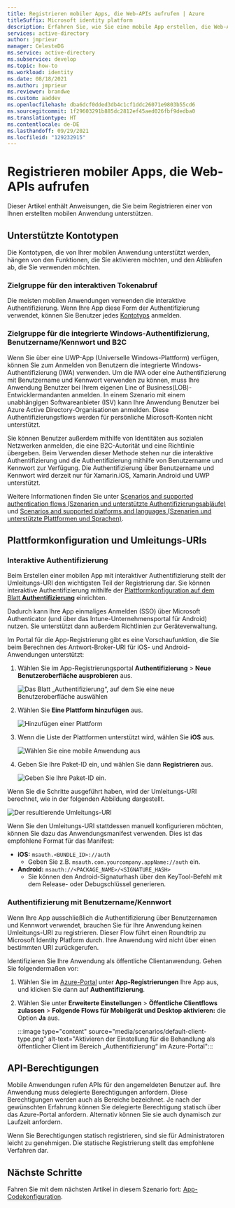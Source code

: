 ```yaml
---
title: Registrieren mobiler Apps, die Web-APIs aufrufen | Azure
titleSuffix: Microsoft identity platform
description: Erfahren Sie, wie Sie eine mobile App erstellen, die Web-APIs aufruft (Registrierung der App).
services: active-directory
author: jmprieur
manager: CelesteDG
ms.service: active-directory
ms.subservice: develop
ms.topic: how-to
ms.workload: identity
ms.date: 08/18/2021
ms.author: jmprieur
ms.reviewer: brandwe
ms.custom: aaddev
ms.openlocfilehash: dba6dcf0dded3db4c1cf1ddc26071e9803b55cd6
ms.sourcegitcommit: 1f29603291b885dc2812ef45aed026fbf9dedba0
ms.translationtype: HT
ms.contentlocale: de-DE
ms.lasthandoff: 09/29/2021
ms.locfileid: "129232915"
---
```

# <a name="register-mobile-apps-that-call-web-apis"></a>Registrieren mobiler Apps, die Web-APIs aufrufen

Dieser Artikel enthält Anweisungen, die Sie beim Registrieren einer von Ihnen erstellten mobilen Anwendung unterstützen.

## <a name="supported-account-types"></a>Unterstützte Kontotypen

Die Kontotypen, die von Ihrer mobilen Anwendung unterstützt werden, hängen von den Funktionen, die Sie aktivieren möchten, und den Abläufen ab, die Sie verwenden möchten.

### <a name="audience-for-interactive-token-acquisition"></a>Zielgruppe für den interaktiven Tokenabruf

Die meisten mobilen Anwendungen verwenden die interaktive Authentifizierung. Wenn Ihre App diese Form der Authentifizierung verwendet, können Sie Benutzer jedes [Kontotyps](quickstart-register-app.md) anmelden.

### <a name="audience-for-integrated-windows-authentication-username-password-and-b2c"></a>Zielgruppe für die integrierte Windows-Authentifizierung, Benutzername/Kennwort und B2C

Wenn Sie über eine UWP-App (Universelle Windows-Plattform) verfügen, können Sie zum Anmelden von Benutzern die integrierte Windows-Authentifizierung (IWA) verwenden. Um die IWA oder eine Authentifizierung mit Benutzername und Kennwort verwenden zu können, muss Ihre Anwendung Benutzer bei Ihrem eigenen Line of Business(LOB)-Entwicklermandanten anmelden. In einem Szenario mit einem unabhängigen Softwareanbieter (ISV) kann Ihre Anwendung Benutzer bei Azure Active Directory-Organisationen anmelden. Diese Authentifizierungsflows werden für persönliche Microsoft-Konten nicht unterstützt.

Sie können Benutzer außerdem mithilfe von Identitäten aus sozialen Netzwerken anmelden, die eine B2C-Autorität und eine Richtlinie übergeben. Beim Verwenden dieser Methode stehen nur die interaktive Authentifizierung und die Authentifizierung mithilfe von Benutzername und Kennwort zur Verfügung. Die Authentifizierung über Benutzername und Kennwort wird derzeit nur für Xamarin.iOS, Xamarin.Android und UWP unterstützt.

Weitere Informationen finden Sie unter [Scenarios and supported authentication flows (Szenarien und unterstützte Authentifizierungsabläufe)](authentication-flows-app-scenarios.md#scenarios-and-supported-authentication-flows) und [Scenarios and supported platforms and languages (Szenarien und unterstützte Plattformen und Sprachen)](authentication-flows-app-scenarios.md#scenarios-and-supported-platforms-and-languages).

## <a name="platform-configuration-and-redirect-uris"></a>Plattformkonfiguration und Umleitungs-URIs

### <a name="interactive-authentication"></a>Interaktive Authentifizierung

Beim Erstellen einer mobilen App mit interaktiver Authentifizierung stellt der Umleitungs-URI den wichtigsten Teil der Registrierung dar. Sie können interaktive Authentifizierung mithilfe der [Plattformkonfiguration auf dem Blatt **Authentifizierung**](https://aka.ms/MobileAppReg) einrichten.

Dadurch kann Ihre App einmaliges Anmelden (SSO) über Microsoft Authenticator (und über das Intune-Unternehmensportal für Android) nutzen. Sie unterstützt dann außerdem Richtlinien zur Geräteverwaltung.

Im Portal für die App-Registrierung gibt es eine Vorschaufunktion, die Sie beim Berechnen des Antwort-Broker-URI für iOS- und Android-Anwendungen unterstützt:

1. Wählen Sie im App-Registrierungsportal **Authentifizierung** > **Neue Benutzeroberfläche ausprobieren** aus.

   ![Das Blatt „Authentifizierung“, auf dem Sie eine neue Benutzeroberfläche auswählen](https://user-images.githubusercontent.com/13203188/60799285-2d031b00-a173-11e9-9d28-ac07a7ae894a.png)

2. Wählen Sie **Eine Plattform hinzufügen** aus.

   ![Hinzufügen einer Plattform](https://user-images.githubusercontent.com/13203188/60799366-4c01ad00-a173-11e9-934f-f02e26c9429e.png)

3. Wenn die Liste der Plattformen unterstützt wird, wählen Sie **iOS** aus.

   ![Wählen Sie eine mobile Anwendung aus](https://user-images.githubusercontent.com/13203188/60799411-60de4080-a173-11e9-9dcc-d39a45826d42.png)

4. Geben Sie Ihre Paket-ID ein, und wählen Sie dann **Registrieren** aus.

   ![Geben Sie Ihre Paket-ID ein.](https://user-images.githubusercontent.com/13203188/60799477-7eaba580-a173-11e9-9f8b-431f5b09344e.png)

Wenn Sie die Schritte ausgeführt haben, wird der Umleitungs-URI berechnet, wie in der folgenden Abbildung dargestellt.

![Der resultierende Umleitungs-URI](https://user-images.githubusercontent.com/13203188/60799538-9e42ce00-a173-11e9-860a-015a1840fd19.png)

Wenn Sie den Umleitungs-URI stattdessen manuell konfigurieren möchten, können Sie dazu das Anwendungsmanifest verwenden. Dies ist das empfohlene Format für das Manifest:

- **iOS:** `msauth.<BUNDLE_ID>://auth`
  - Geben Sie z.B. `msauth.com.yourcompany.appName://auth` ein.
- **Android:** `msauth://<PACKAGE_NAME>/<SIGNATURE_HASH>`
  - Sie können den Android-Signaturhash über den KeyTool-Befehl mit dem Release- oder Debugschlüssel generieren.

### <a name="username-password-authentication"></a>Authentifizierung mit Benutzername/Kennwort

Wenn Ihre App ausschließlich die Authentifizierung über Benutzernamen und Kennwort verwendet, brauchen Sie für Ihre Anwendung keinen Umleitungs-URI zu registrieren. Dieser Flow führt einen Roundtrip zu Microsoft Identity Platform durch. Ihre Anwendung wird nicht über einen bestimmten URI zurückgerufen.

Identifizieren Sie Ihre Anwendung als öffentliche Clientanwendung. Gehen Sie folgendermaßen vor:

1. Wählen Sie im <a href="https://portal.azure.com/" target="_blank">Azure-Portal</a> unter **App-Registrierungen** Ihre App aus, und klicken Sie dann auf **Authentifizierung**.
1. Wählen Sie unter **Erweiterte Einstellungen** > **Öffentliche Clientflows zulassen** > **Folgende Flows für Mobilgerät und Desktop aktivieren:** die Option **Ja** aus.

   :::image type="content" source="media/scenarios/default-client-type.png" alt-text="Aktivieren der Einstellung für die Behandlung als öffentlicher Client im Bereich „Authentifizierung“ im Azure-Portal":::

## <a name="api-permissions"></a>API-Berechtigungen

Mobile Anwendungen rufen APIs für den angemeldeten Benutzer auf. Ihre Anwendung muss delegierte Berechtigungen anfordern. Diese Berechtigungen werden auch als Bereiche bezeichnet. Je nach der gewünschten Erfahrung können Sie delegierte Berechtigung statisch über das Azure-Portal anfordern. Alternativ können Sie sie auch dynamisch zur Laufzeit anfordern.

Wenn Sie Berechtigungen statisch registrieren, sind sie für Administratoren leicht zu genehmigen. Die statische Registrierung stellt das empfohlene Verfahren dar.

## <a name="next-steps"></a>Nächste Schritte

Fahren Sie mit dem nächsten Artikel in diesem Szenario fort: [App-Codekonfiguration](scenario-mobile-app-configuration.md).
